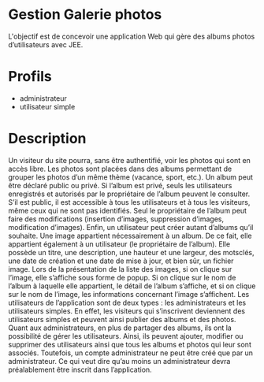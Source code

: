 # Gestion Galerie photos
 
L'objectif est de concevoir une application Web qui gère des albums photos d’utilisateurs avec JEE. 
# Profils
 - administrateur
 - utilisateur simple
# Description
Un visiteur du site pourra, sans être authentifié, voir les photos qui sont en accès libre.
Les photos sont placées dans des albums permettant de grouper les photos d’un même thème (vacance, sport, etc.).
Un album peut être déclaré public ou privé. Si l’album est privé, seuls les utilisateurs enregistrés et
autorisés par le propriétaire de l’album peuvent le consulter. S’il est public, il est accessible à tous les
utilisateurs et à tous les visiteurs, même ceux qui ne sont pas identifiés. Seul le propriétaire de l’album
peut faire des modifications (insertion d’images, suppression d’images, modification d’images). Enfin, un
utilisateur peut créer autant d’albums qu’il souhaite.
Une image appartient nécessairement à un album. De ce fait, elle appartient également à un utilisateur
(le propriétaire de l’album). Elle possède un titre, une description, une hauteur et une largeur, des motsclés,
une date de création et une date de mise à jour, et bien sûr, un fichier image. Lors de la présentation de la liste des images,
si on clique sur l’image, elle s’affiche sous forme de popup. Si on clique sur le nom de l’album à laquelle elle appartient, 
le détail de l’album s’affiche, et si on clique sur le nom de l’image,
les informations concernant l’image s’affichent.
Les utilisateurs de l’application sont de deux types : les administrateurs et les utilisateurs simples. En effet,
les visiteurs qui s’inscrivent deviennent des utilisateurs simples et peuvent ainsi publier des albums et des
photos. Quant aux administrateurs, en plus de partager des albums, ils ont la possibilité de gérer les
utilisateurs. Ainsi, ils peuvent ajouter, modifier ou supprimer des utilisateurs ainsi que tous les albums et
photos qui leur sont associés. Toutefois, un compte administrateur ne peut être créé que par un
administrateur. Ce qui veut dire qu’au moins un administrateur devra préalablement être inscrit dans
l’application.
